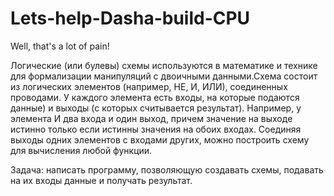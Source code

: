 # Lets-help-Dasha-build-CPU
 
Well, that's a lot of pain!

Логические (или булевы) схемы используются в математике и технике для формализации манипуляций с двоичными данными.Схема состоит из логических элементов (например, НЕ, И, ИЛИ), соединенных проводами. У каждого элемента есть входы, на которые подаются данные) и выходы (с которых считывается результат). Например, у элемента И два входа и один выход, причем значение на выходе истинно только если истинны значения на обоих входах. Соединяя выходы одних элементов с входами других, можно построить схему для вычисления любой функции.

Задача: написать программу, позволяющую создавать схемы, подавать на их входы данные и получать результат.

